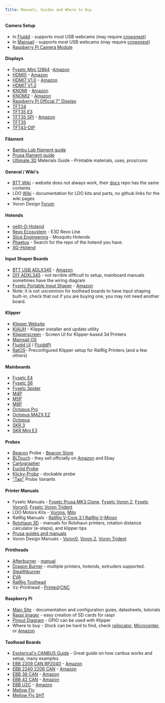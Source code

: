 ```yaml
---
Title: Manuals, Guides and Where to Buy
---
```

#### Camera Setup
- In [Fluidd](https://docs.fluidd.xyz/features/cameras) - supports most USB webcams (may require [crowsnest](https://docs.fluidd.xyz/features/cameras#crowsnest-support))
- In [Mainsail](https://docs.mainsail.xyz/overview/settings/webcams) - supports most USB webcams (may require [crowsnest](https://crowsnest.mainsail.xyz/))
- [Raspberry Pi Camera Module](https://www.raspberrypi.com/documentation/accessories/camera.html)

#### Displays
- [Fysetc Mini 12864](https://github.com/FYSETC/FYSETC-Mini-12864-Panel/blob/master/README.md) -[Amazon](https://amzn.to/4awzZQt)
- [HDMI5](https://github.com/bigtreetech/docs/blob/master/docs/HDMI5.md) - [Amazon](https://amzn.to/4cA6saE)
- [HDMI7 V1.0](https://github.com/bigtreetech/docs/blob/master/docs/HDMI7%20V1.0.md) - [Amazon](https://amzn.to/3Tz8wqz)
- [HDMI7 V1.2](https://github.com/bigtreetech/docs/blob/master/docs/HDMI7%20V1.2.md)
- [KNOMI](https://github.com/bigtreetech/docs/blob/master/docs/KNOMI.md) - [Amazon](https://amzn.to/4a9yrfH)
- [KNOMI2](https://github.com/bigtreetech/docs/blob/master/docs/KNOMI2.md) - [Amazon](https://amzn.to/49in3g2)
- [Raspberry Pi Official 7" Display](https://www.raspberrypi.com/documentation/accessories/display.html)
- [TFT24](https://github.com/bigtreetech/docs/blob/master/docs/TFT24.md)
- [TFT35 E3](https://github.com/bigtreetech/docs/blob/master/docs/TFT35%20E3.md)
- [TFT35 SPI](https://github.com/bigtreetech/docs/blob/master/docs/TFT35%20SPI.md) - [Amazon](https://amzn.to/49d7yG4)
- [TFT35](https://github.com/bigtreetech/docs/blob/master/docs/TFT35.md)
- [TFT43-DIP](https://github.com/bigtreetech/docs/blob/master/docs/TFT43-DIP.md)

#### Filament
- [Bambu Lab filament guide](https://bambulab.com/en/filament-guide)
- [Prusa filament guide](https://help.prusa3d.com/materials)
- [Ultimate 3D](https://www.simplify3d.com/resources/materials-guide/) Materials Guide - Printable materials, uses, pros/cons

#### General / Wiki's
- [BTT Wiki](bttwiki.com) - website does not always work, their [docs](https://github.com/bigtreetech/docs/tree/master/docs) repo has the same contents
- LDO [Wiki](https://docs.ldomotors.com/) - documentation for LDO kits and parts, no github links for the wiki pages
- Voron Design [Forum](https://forum.vorondesign.com/)

#### Hotends
- [neXt-G-Hotend](https://github.com/Dropeffect/neXt-G-Hotend)
- [Revo Ecosystem](https://e3d-online.zendesk.com/hc/en-us/categories/6051537794333-Revo-Support) - E3D Revo Line
- [Slice Engineering](https://support.sliceengineering.com/portal/en/kb/slice-engineering) - Mosquito Hotends
- [Phaetus](https://github.com/Phaetus?tab=repositories) - Search for the repo of the hotend you have.
- [XG-Hotend](https://github.com/Dropeffect/XG-Hotend)

#### Input Shaper Boards
- [BTT USB ADLX345](https://cdn.shopify.com/s/files/1/1619/4791/files/BIGTREETECH_ADXL345_V2.0_User_Manual.pdf?v=1694085087) - [Amazon](https://amzn.to/3VBDH7c)
- [DIY ADXL345](https://amzn.to/3TvEO5P) - not terrible difficult to setup, mainboard manuals sometimes have the wiring diagram
- [Fysetc Portable Input Shaper](https://github.com/FYSETC/FYSETC-PortableInputShaper/blob/main/README.md) - [Amazon](https://amzn.to/43uNPAN)
- Note: it is not uncommon for toolhead boards to have input shaping built-in, check that out if you are buying one, you may not need another board.

#### Klipper
- [Klipper Website](https://www.klipper3d.org/)
- [KIAUH](https://github.com/dw-0/kiauh) - Klipper installer and update utility
- [Klipperscreen](https://klipperscreen.readthedocs.io/en/latest/) - Screen UI for Klipper-based 3d Printers
- [Mainsail OS](https://docs-os.mainsail.xyz/)
- [Fluidd UI](https://docs.fluidd.xyz/) / [FluiddPi](https://github.com/fluidd-core/FluiddPI)
- [RatOS](https://os.ratrig.com/docs/introduction/)- Preconfigured Klipper setup for RatRig Printers (and a few others)

#### Mainboards
- [Fysetc E4](https://github.com/FYSETC/FYSETC-E4/blob/main/README.md)
- [Fysetc S6](https://github.com/FYSETC/FYSETC-S6/blob/main/README.md)
- [Fysetc Spider](https://github.com/FYSETC/FYSETC-SPIDER/blob/main/README.md)
- [M4P](https://github.com/bigtreetech/docs/blob/master/docs/M4P.md)
- [M5P](https://github.com/bigtreetech/docs/blob/master/docs/M5P.md)
- [M8P](https://github.com/bigtreetech/docs/blob/master/docs/M8P.md)
- [Octopus Pro](https://github.com/bigtreetech/docs/blob/master/docs/Octopus%20Pro.md)
- [Octopus MAZX EZ](https://github.com/bigtreetech/docs/blob/master/docs/Octopus%20MAX%20EZ.md)
- [Octopus](https://github.com/bigtreetech/docs/blob/master/docs/Octopus.md)
- [SKR 3](https://github.com/bigtreetech/docs/blob/master/docs/SKR%203.md)
- [SKR Mini E3](https://github.com/bigtreetech/docs/blob/master/docs/SKR%20MINI%20E3.md)

#### Probes
- [Beacon](https://docs.beacon3d.com/) Probe - [Beacon Store](https://beacon3d.com/store/)
- [BLTouch](https://www.antclabs.com/bltouch) - they sell officially on [Amazon](https://amzn.to/3vC5ZDW) and Ebay
- [Cartographer](https://docs.cartographer3d.com/)
- [Euclid Probe](https://github.com/nionio6915/Euclid_Probe)
- [Klicky-Probe](https://github.com/jlas1/Klicky-Probe) - dockable probe
- ["Tap"](https://github.com/dtjager/3D-Printing-Resources/blob/main/docs/mods.md#tap) Probe Variants

#### Printer Manuals
- Fysetc Manuals - [Fysetc Prusa MK3 Clone](https://github.com/FYSETC/FYSETC-Prusa-MK3S-clone), [Fysetc Voron 2](https://github.com/FYSETC/FYSETC-Voron-2), [Fysetc Voron0](https://github.com/FYSETC/FYSETC-Voron-0.2-Pro), [Fysetc Voron Trident](https://github.com/FYSETC/FYSETC-Voron-Trident/blob/main/README.md)
- LDO Motors Kits - [Vorons](https://docs.ldomotors.com/), [Milo](https://docs.ldomotors.com/en/milo/milov15)
- RatRig Manuals - [RatRig V-Core 3.1](https://docs.ratrig.com/v-core-3-1/v-core-bom),[RatRig V-Minon](https://docs.ratrig.com/product-details/v-minion-1-0)
- [Rolohaun 3D](https://www.rolohaun3d.ca/3d-printers) - manuals for Rolohaun printers, rotation distance calculator (e-steps), and klipper tips
- [Prusa guides and manuals](https://help.prusa3d.com/category/assembly-manuals_272)
- Voron Design Manuals - [Voron0](https://github.com/VoronDesign/Voron-0/raw/Voron0.2r1/Manuals/VORON_V0.2r1_Assembly_Manual.pdf), [Voron 2](https://github.com/VoronDesign/Voron-2/raw/Voron2.4/Manual/Assembly_Manual_2.4r2.pdf), [Voron Trident](https://github.com/VoronDesign/Voron-Trident/raw/main/Manual/Frame_Upgrade_Trident.pdf)

#### Printheads
- [Afterburner](https://github.com/VoronDesign/Voron-Afterburner/tree/afterburner) - [manual](https://github.com/VoronDesign/Voron-Afterburner/blob/afterburner/Manual/Afterburner.pdf)
- [Dragon Burner](https://github.com/chirpy2605/voron/tree/main/V0/Dragon_Burner) - multiple printers, hotends, extruders supported.
- [Stealthburner](https://github.com/Mellow-3D/Klipper-CAN-Toolboards)
- [EVA](https://main.eva-3d.page/)
- [RatRig Toolhead](https://docs.ratrig.com/v-core-3-1/ratrig-toolhead-v1-0-upgrade)
- Vz-Printhead - [Printed](https://github.com/VzBoT3D/Vz-Printhead-Printed)/[CNC](https://github.com/VzBoT3D/Vz-Printhead-CNC)

#### Raspberry Pi
- [Main Site](https://www.raspberrypi.com/documentation/) - documentation and configuration guies, datasheets, tutorials
- [Raspi Imager](https://www.raspberrypi.com/software/) - easy creation of SD cards for raspi
- [Pinout Diagram](https://www.raspberrypi.com/documentation/computers/raspberry-pi.html) - GPIO can be used with Klipper
- Where to buy - Stock can be hard to find, check [rpilocator](https://rpilocator.com/), [Microcenter](https://www.microcenter.com/search/search_results.aspx?Ntk=all&sortby=match&N=4294910344+4294819333+4294818256&myStore=true), or [Amazon](https://amzn.to/4cujmH0)

#### Toolhead Boards
- [Esoterical's CANBUS Guide](https://canbus.esoterical.online/) - Great guide on how canbus works and setup, many examples
- [EBB 2209 CAN RP2040](https://github.com/bigtreetech/docs/blob/master/docs/EBB%202209%20CAN%20RP2040.md) - [Amazon](https://amzn.to/3Q1HCa3)
- [EBB 2240 2209 CAN](https://github.com/bigtreetech/docs/blob/master/docs/EBB%202240%202209%20CAN.md) - [Amazon](https://amzn.to/3vB6BJZ)
- [EBB 36 CAN](https://github.com/bigtreetech/docs/blob/master/docs/EBB%2036%20CAN.md) - [Amazon](https://amzn.to/3TCk8Ji)
- [EBB 42 CAN](https://github.com/bigtreetech/docs/blob/master/docs/EBB%2042%20CAN.md) - [Amazon](https://amzn.to/3PFFAvY)
- [EBB U2C](https://github.com/bigtreetech/docs/blob/master/docs/U2C.md) - [Amazon](9https://amzn.to/3TxWRbr)
- [Mellow Fly](https://github.com/Mellow-3D/Fly-SB2040)
- [Mellow Fly SHT](https://github.com/Mellow-3D/Klipper-CAN-Toolboards)